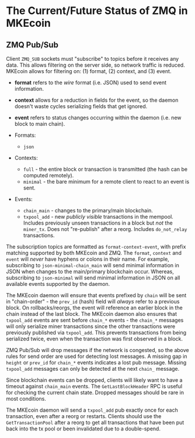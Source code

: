 # The Current/Future Status of ZMQ in MKEcoin

## ZMQ Pub/Sub
Client `ZMQ_SUB` sockets must "subscribe" to topics before it receives any data.
This allows filtering on the server side, so network traffic is reduced. MKEcoin
allows for filtering on: (1) format, (2) context, and (3) event.

 * **format** refers to the _wire_ format (i.e. JSON) used to send event
   information.
 * **context** allows for a reduction in fields for the event, so the
   daemon doesn't waste cycles serializing fields that get ignored.
 * **event** refers to status changes occurring within the daemon (i.e. new
   block to main chain).

 * Formats:
   * `json`
 * Contexts:
   * `full` - the entire block or transaction is transmitted (the hash can be
     computed remotely).
   * `minimal` - the bare minimum for a remote client to react to an event is
     sent.
 * Events:
   * `chain_main` - changes to the primary/main blockchain.
   * `txpool_add` - new _publicly visible_ transactions in the mempool.
     Includes previously unseen transactions in a block but _not_ the
     `miner_tx`. Does not "re-publish" after a reorg. Includes `do_not_relay`
     transactions.

The subscription topics are formatted as `format-context-event`, with prefix
matching supported by both MKEcoin and ZMQ. The `format`, `context` and `event`
will _never_ have hyphens or colons in their name. For example, subscribing to
`json-minimal-chain_main` will send minimal information in JSON when changes
to the main/primary blockchain occur. Whereas, subscribing to `json-minimal`
will send minimal information in JSON on all available events supported by the
daemon.

The MKEcoin daemon will ensure that events prefixed by `chain` will be sent in
"chain-order" - the `prev_id` (hash) field will _always_ refer to a previous
block. On rollbacks/reorgs, the event will reference an earlier block in the
chain instead of the last block. The MKEcoin daemon also ensures that
`txpool_add` events are sent before `chain_*` events - the `chain_*` messages
will only serialize miner transactions since the other transactions were
previously published via `txpool_add`. This prevents transactions from being
serialized twice, even when the transaction was first observed in a block.

ZMQ Pub/Sub will drop messages if the network is congested, so the above rules
for send order are used for detecting lost messages. A missing gap in `height`
or `prev_id` for `chain_*` events indicates a lost pub message. Missing
`txpool_add` messages can only be detected at the next `chain_` message.

Since blockchain events can be dropped, clients will likely want to have a
timeout against `chain_main` events. The `GetLastBlockHeader` RPC is useful
for checking the current chain state. Dropped messages should be rare in most
conditions.

The MKEcoin daemon will send a `txpool_add` pub exactly once for each
transaction, even after a reorg or restarts. Clients should use the
`GetTransactionPool` after a reorg to get all transactions that have been put
back into the tx pool or been invalidated due to a double-spend.


